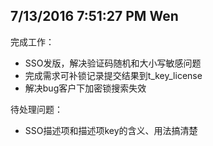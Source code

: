## 7/13/2016 7:51:27 PM  Wen ##

完成工作：

- SSO发版，解决验证码随机和大小写敏感问题
- 完成需求可补锁记录提交结果到t_key_license
- 解决bug客户下加密锁搜索失效 

待处理问题：

- SSO描述项和描述项key的含义、用法搞清楚


